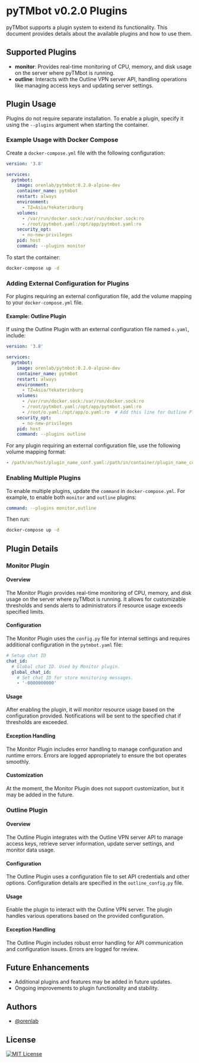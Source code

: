 # pyTMbot v0.2.0 Plugins

pyTMbot supports a plugin system to extend its functionality. This document provides details about the available plugins
and how to use them.

## Supported Plugins

- **monitor**: Provides real-time monitoring of CPU, memory, and disk usage on the server where pyTMbot is running.
- **outline**: Interacts with the Outline VPN server API, handling operations like managing access keys and updating
  server settings.

## Plugin Usage

Plugins do not require separate installation. To enable a plugin, specify it using the `--plugins` argument when
starting the container.

### Example Usage with Docker Compose

Create a `docker-compose.yml` file with the following configuration:

```yaml
version: '3.8'

services:
  pytmbot:
    image: orenlab/pytmbot:0.2.0-alpine-dev
    container_name: pytmbot
    restart: always
    environment:
      - TZ=Asia/Yekaterinburg
    volumes:
      - /var/run/docker.sock:/var/run/docker.sock:ro
      - /root/pytmbot.yaml:/opt/app/pytmbot.yaml:ro
    security_opt:
      - no-new-privileges
    pid: host
    command: --plugins monitor
```

To start the container:

```bash
docker-compose up -d
```

### Adding External Configuration for Plugins

For plugins requiring an external configuration file, add the volume mapping to your `docker-compose.yml` file.

#### Example: Outline Plugin

If using the Outline Plugin with an external configuration file named `o.yaml`, include:

```yaml
version: '3.8'

services:
  pytmbot:
    image: orenlab/pytmbot:0.2.0-alpine-dev
    container_name: pytmbot
    restart: always
    environment:
      - TZ=Asia/Yekaterinburg
    volumes:
      - /var/run/docker.sock:/var/run/docker.sock:ro
      - /root/pytmbot.yaml:/opt/app/pytmbot.yaml:ro
      - /root/o.yaml:/opt/app/o.yaml:ro  # Add this line for Outline Plugin
    security_opt:
      - no-new-privileges
    pid: host
    command: --plugins outline
```

For any plugin requiring an external configuration file, use the following volume mapping format:

```yaml
- /path/on/host/plugin_name_conf.yaml:/path/in/container/plugin_name_conf.yaml:ro
```

### Enabling Multiple Plugins

To enable multiple plugins, update the `command` in `docker-compose.yml`. For example, to enable both `monitor` and
`outline` plugins:

```yaml
command: --plugins monitor,outline
```

Then run:

```bash
docker-compose up -d
```

## Plugin Details

### Monitor Plugin

#### Overview

The Monitor Plugin provides real-time monitoring of CPU, memory, and disk usage on the server where pyTMbot is running.
It allows for customizable thresholds and sends alerts to administrators if resource usage exceeds specified limits.

#### Configuration

The Monitor Plugin uses the `config.py` file for internal settings and requires additional configuration in the
`pytmbot.yaml` file:

```yaml
# Setup chat ID
chat_id:
  # Global chat ID. Used by Monitor plugin.
  global_chat_id:
    # Set chat ID for store monitoring messages.
    - '-0000000000'
```

#### Usage

After enabling the plugin, it will monitor resource usage based on the configuration provided. Notifications will be
sent to the specified chat if thresholds are exceeded.

#### Exception Handling

The Monitor Plugin includes error handling to manage configuration and runtime errors. Errors are logged appropriately
to ensure the bot operates smoothly.

#### Customization

At the moment, the Monitor Plugin does not support customization, but it may be added in the future.

### Outline Plugin

#### Overview

The Outline Plugin integrates with the Outline VPN server API to manage access keys, retrieve server information, update
server settings, and monitor data usage.

#### Configuration

The Outline Plugin uses a configuration file to set API credentials and other options. Configuration details are
specified in the `outline_config.py` file.

#### Usage

Enable the plugin to interact with the Outline VPN server. The plugin handles various operations based on the provided
configuration.

#### Exception Handling

The Outline Plugin includes robust error handling for API communication and configuration issues. Errors are logged for
review.

## Future Enhancements

- Additional plugins and features may be added in future updates.
- Ongoing improvements to plugin functionality and stability.

## Authors

- [@orenlab](https://github.com/orenlab)

## License

[![MIT License](https://img.shields.io/badge/License-MIT-green.svg)](https://choosealicense.com/licenses/mit/)